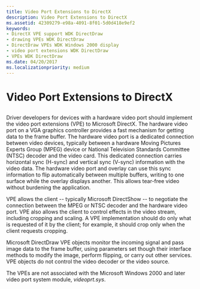 ```yaml
---
title: Video Port Extensions to DirectX
description: Video Port Extensions to DirectX
ms.assetid: 42309279-e98a-4091-8f01-5d0d418e9ef2
keywords:
- DirectX VPE support WDK DirectDraw
- drawing VPEs WDK DirectDraw
- DirectDraw VPEs WDK Windows 2000 display
- video port extensions WDK DirectDraw
- VPEs WDK DirectDraw
ms.date: 04/20/2017
ms.localizationpriority: medium
---
```


# Video Port Extensions to DirectX


## <span id="ddk_video_port_extensions_to_directx_gg"></span><span id="DDK_VIDEO_PORT_EXTENSIONS_TO_DIRECTX_GG"></span>


Driver developers for devices with a hardware video port should implement the video port extensions (VPE) to Microsoft DirectX. The hardware video port on a VGA graphics controller provides a fast mechanism for getting data to the frame buffer. The hardware video port is a dedicated connection between video devices, typically between a hardware Moving Pictures Experts Group (MPEG) device or National Television Standards Committee (NTSC) decoder and the video card. This dedicated connection carries horizontal sync (H-sync) and vertical sync (V-sync) information with the video data. The hardware video port and overlay can use this sync information to flip automatically between multiple buffers, writing to one surface while the overlay displays another. This allows tear-free video without burdening the application.

VPE allows the client -- typically Microsoft DirectShow -- to negotiate the connection between the MPEG or NTSC decoder and the hardware video port. VPE also allows the client to control effects in the video stream, including cropping and scaling. A VPE implementation should do only what is requested of it by the client; for example, it should crop only when the client requests cropping.

Microsoft DirectDraw VPE objects monitor the incoming signal and pass image data to the frame buffer, using parameters set though their interface methods to modify the image, perform flipping, or carry out other services. VPE objects do not control the video decoder or the video source.

The VPEs are not associated with the Microsoft Windows 2000 and later video port system module, *videoprt.sys*.

 

 





